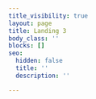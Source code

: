 ```yaml
---
title_visibility: true
layout: page
title: Landing 3
body_class: ''
blocks: []
seo:
  hidden: false
  title: ''
  description: ''

---
```

